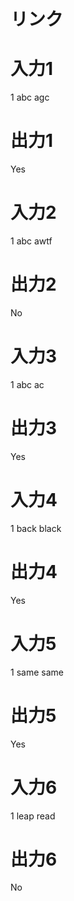 # リンク

# 入力1
1
abc
agc

# 出力1
Yes

# 入力2
1
abc
awtf

# 出力2
No

# 入力3
1
abc
ac

# 出力3
Yes

# 入力4
1
back
black

# 出力4
Yes

# 入力5
1
same
same

# 出力5
Yes

# 入力6
1
leap
read

# 出力6
No
